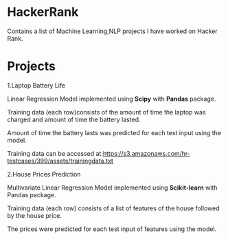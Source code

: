 HackerRank
==========
Contains a list of Machine Learning,NLP projects I have worked on Hacker Rank. 

Projects
=========
1.Laptop Battery Life 

Linear Regression Model implemented using **Scipy** with **Pandas** package.

Training data (each row)consists of the amount of time the laptop was charged and amount of time the battery lasted.

Amount of time the battery lasts was predicted for each test input using the model.

Training data can be accessed at:https://s3.amazonaws.com/hr-testcases/399/assets/trainingdata.txt


2.House Prices Prediction

Multivariate Linear Regression Model implemented using **Scikit-learn** with Pandas package.

Training data (each row) consists of a list of features of the house followed by the house price.

The prices were predicted for each test input of features using the model.